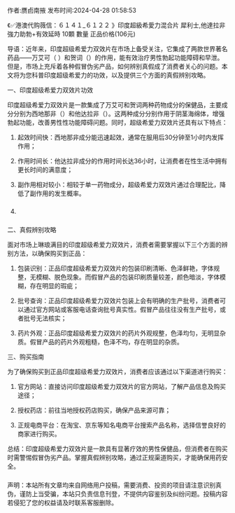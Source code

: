 <p>作者:赝卣南掖 发布时间:2024-04-28 01:58:53</p>
<p>《✅港澳代购薇信：６１４１_６１２２ 》印度超級希愛力混合片 犀利士,他達拉非 強力助勃+有效延時 10顆 數量 正品价格(106元) </p>
									<p></p><p>导语：近年来，印度超级希爱力双效片在市场上备受关注，它集成了两款世界著名药品——万艾可（ ）和贺词（）的作用，能有效治疗男性勃起功能障碍和早泄。但是，市场上充斥着各种假冒伪劣产品，如何辨别真假成了消费者关心的问题。本文将为您科普印度超级希爱力的功效，以及提供三个方面的真假辨别攻略。</p><p>一、印度超级希爱力双效片功效</p><p>印度超级希爱力双效片是一款集成了万艾可和贺词两种药物成分的保健品，主要成分分别为西地那非（）和他达拉非（）。这两种成分分别作用于阴茎海绵体，增强勃起功能，改善男性性功能障碍问题。同时，超级希爱力双效片还具有以下特点：</p><ol style class><li><p>起效时间快：西地那非成分能迅速起效，通常在服用后30分钟至1小时内发挥作用；</p></li><li><p>作用时间长：他达拉非成分的作用时间长达36小时，让消费者在性生活中拥有更长时间的满意度；</p></li><li><p>副作用相对较小：相较于单一药物成分，超级希爱力双效片通过合理配比，降低了副作用的发生概率。</p></li><li><h3 style></h3></li></ol><p>二、真假辨别攻略</p><p>面对市场上琳琅满目的印度超级希爱力双效片，消费者需要掌握以下三个方面的辨别方法，以确保购买到正品：</p><ol style class><li><p>包装识别：正品印度超级希爱力双效片的包装印刷清晰、色泽鲜艳，字体规整，无模糊、脱色现象。而假冒产品的包装印刷质量较差，颜色暗淡，字体模糊，存在明显的瑕疵；</p></li><li><p>批号查询：正品印度超级希爱力双效片包装上会有明确的生产批号，消费者可以通过官方网站或客服电话查询批号真实性。假冒产品往往没有生产批号，或者批号无法核实；</p></li><li><p>药片外观：正品印度超级希爱力双效片的药片外观规整，色泽均匀，无明显杂质。假冒产品的药片外观粗糙，色泽不均，存在明显的杂质。</p></li></ol><p>三、购买指南</p><p>为了确保购买到正品印度超级希爱力双效片，消费者应该通过以下渠道进行购买：</p><ol style class><li><p>官方网站：直接访问印度超级希爱力双效片的官方网站，了解产品信息及购买途径；</p></li><li><p>授权药店：前往当地授权药店购买，确保产品来源可靠；</p></li><li><p>正规电商平台：在淘宝、京东等知名电商平台搜索产品名称，选择信誉良好的商家进行购买。</p></li></ol><p>总结：印度超级希爱力双效片是一款具有显著疗效的男性保健品，但消费者在购买时需警惕假冒伪劣产品。掌握真假辨别攻略，通过正规渠道购买，才能确保用药安全。</p><p></p><h3 style></h3><p></p>				声明：本站所有文章均来自网络用户投稿，需要消费、投资的项目请注意识别真伪，谨防上当受骗，本站只负责信息刊登，不提供内容鉴别及纠纷问题。投稿内容若侵犯了您的权益请及时联系客服删除。				
